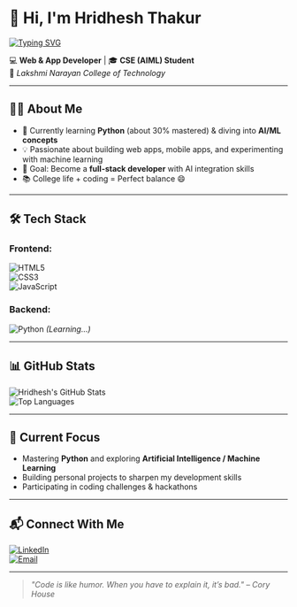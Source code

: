 # 👋 Hi, I'm Hridhesh Thakur

[![Typing SVG](https://readme-typing-svg.herokuapp.com?size=24&duration=3000&color=F70000&center=true&vCenter=true&width=500&lines=Web+Developer;App+Developer;AI%2FML+Enthusiast;CSE+(AIML)+Student)](https://git.io/typing-svg)

💻 **Web & App Developer** | 🎓 **CSE (AIML) Student**  
📍 *Lakshmi Narayan College of Technology*  

---

## 🧑‍💻 About Me
- 🌱 Currently learning **Python** (about 30% mastered) & diving into **AI/ML concepts**  
- 💡 Passionate about building web apps, mobile apps, and experimenting with machine learning  
- 🎯 Goal: Become a **full-stack developer** with AI integration skills  
- 📚 College life + coding = Perfect balance 😄  

---

## 🛠 Tech Stack

### Frontend:
![HTML5](https://img.shields.io/badge/-HTML5-E34F26?logo=html5&logoColor=fff)  
![CSS3](https://img.shields.io/badge/-CSS3-1572B6?logo=css3&logoColor=fff)  
![JavaScript](https://img.shields.io/badge/-JavaScript-F7DF1E?logo=javascript&logoColor=000)  

### Backend:
![Python](https://img.shields.io/badge/-Python-3776AB?logo=python&logoColor=fff) *(Learning...)*  

---

## 📊 GitHub Stats
![Hridhesh's GitHub Stats](https://github-readme-stats.vercel.app/api?username=Hridesh-Thakur&show_icons=true&theme=radical)  
![Top Languages](https://github-readme-stats.vercel.app/api/top-langs/?username=Hridesh-Thakur&layout=compact&theme=radical)  

---

## 🎯 Current Focus
- Mastering **Python** and exploring **Artificial Intelligence / Machine Learning**  
- Building personal projects to sharpen my development skills  
- Participating in coding challenges & hackathons  

---

## 📬 Connect With Me
[![LinkedIn](https://img.shields.io/badge/-LinkedIn-0A66C2?logo=linkedin&logoColor=white)](https://www.linkedin.com/in/hridesh-thakur-762857167/)  
[![Email](https://img.shields.io/badge/-Email-D14836?logo=gmail&logoColor=white)](mailto:hrithakur01@gmail.com)  

---

> *"Code is like humor. When you have to explain it, it’s bad." – Cory House*  

